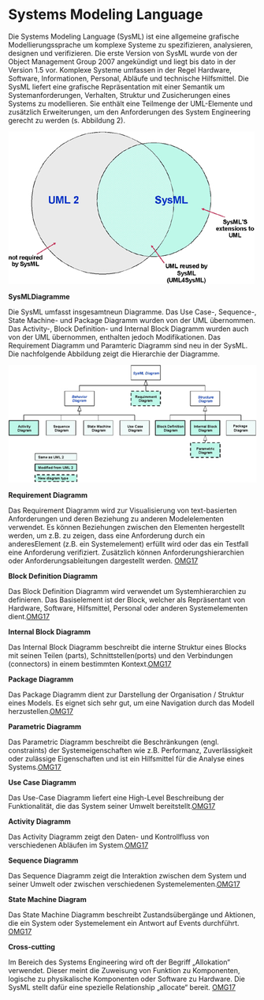 # Systems Modeling Language

Die Systems Modeling Language (SysML) ist eine allgemeine grafische Modellierungssprache um komplexe Systeme zu spezifizieren, analysieren, designen und verifizieren. Die erste Version von SysML wurde von der Object Management Group 2007 angekündigt und liegt bis dato in der Version 1.5 vor. Komplexe Systeme umfassen in der Regel Hardware, Software, Informationen, Personal, Abläufe und technische Hilfsmittel. Die SysML liefert eine grafische Repräsentation mit einer Semantik um Systemanforderungen, Verhalten, Struktur und Zusicherungen eines Systems zu modellieren. Sie enthält eine Teilmenge der UML-Elemente und zusätzlich Erweiterungen, um den Anforderungen des System Engineering gerecht zu werden (s. Abbildung 2).

![](/assets/schnittmenge_uml_sysml.jpg)

**SysMLDiagramme**

Die SysML umfasst insgesamtneun Diagramme. Das Use Case-, Sequence-, State Machine- und Package Diagramm wurden von der UML übernommen. Das Activity-, Block Definition- und Internal Block Diagramm wurden auch von der UML übernommen, enthalten jedoch Modifikationen. Das Requirement Diagramm und Paramteric Diagramm sind neu in der SysML. Die nachfolgende Abbildung zeigt die Hierarchie der Diagramme.

![](/assets/sysml_diagramme.jpg)

**Requirement Diagramm**

Das Requirement Diagramm wird zur Visualisierung von text-basierten Anforderungen und deren Beziehung zu anderen Modelelementen verwendet. Es können Beziehungen zwischen den Elementen hergestellt werden, um z.B. zu zeigen, dass eine Anforderung durch ein anderesElement (z.B. ein Systemelement) erfüllt wird oder das ein Testfall eine Anforderung verifiziert. Zusätzlich können Anforderungshierarchien oder Anforderungsableitungen dargestellt werden. [OMG17](Quellen.md)

**Block Definition Diagramm**

Das Block Definition Diagramm wird verwendet um Systemhierarchien zu definieren. Das Basiselement ist der Block, welcher als Repräsentant von Hardware, Software, Hilfsmittel, Personal oder anderen Systemelementen dient.[OMG17](Quellen.md)

**Internal Block Diagramm**

Das Internal Block Diagramm beschreibt die interne Struktur eines Blocks mit seinen Teilen (parts), Schnittstellen(ports) und den Verbindungen (connectors) in einem bestimmten Kontext.[OMG17](Quellen.md)

**Package Diagramm**

Das Package Diagramm dient zur Darstellung der Organisation / Struktur eines Models. Es eignet sich sehr gut, um eine Navigation durch das Modell herzustellen.[OMG17](Quellen.md)

**Parametric Diagramm**

Das Parametric Diagramm beschreibt die Beschränkungen (engl. constraints) der Systemeigenschaften wie z.B. Performanz, Zuverlässigkeit oder zulässige Eigenschaften und ist ein Hilfsmittel für die Analyse eines Systems.[OMG17](Quellen.md)

**Use Case Diagramm**

Das Use-Case Diagramm liefert eine High-Level Beschreibung der Funktionalität, die das System seiner Umwelt bereitstellt.[OMG17](Quellen.md)

**Activity Diagramm**

Das Activity Diagramm zeigt den Daten- und Kontrollfluss von verschiedenen Abläufen im System.[OMG17](Quellen.md)

**Sequence Diagramm**

Das Sequence Diagramm zeigt die Interaktion zwischen dem System und seiner Umwelt oder zwischen verschiedenen Systemelementen.[OMG17](Quellen.md)

**State Machine Diagram**

Das State Machine Diagramm beschreibt Zustandsübergänge und Aktionen, die ein System oder Systemelement ein Antwort auf Events durchführt. [OMG17](Quellen.md)

**Cross-cutting**

Im Bereich des Systems Engineering wird oft der Begriff „Allokation“ verwendet. Dieser meint die Zuweisung von Funktion zu Komponenten, logische zu physikalische Komponenten oder Software zu Hardware. Die SysML stellt dafür eine spezielle Relationship „allocate“ bereit. [OMG17](Quellen.md)